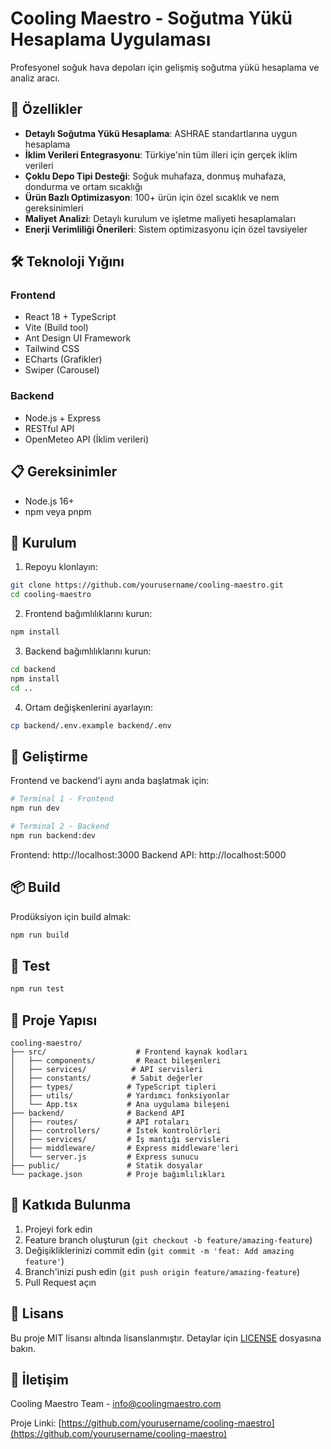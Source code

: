 # Cooling Maestro - Soğutma Yükü Hesaplama Uygulaması

Profesyonel soğuk hava depoları için gelişmiş soğutma yükü hesaplama ve analiz aracı.

## 🚀 Özellikler

- **Detaylı Soğutma Yükü Hesaplama**: ASHRAE standartlarına uygun hesaplama
- **İklim Verileri Entegrasyonu**: Türkiye'nin tüm illeri için gerçek iklim verileri
- **Çoklu Depo Tipi Desteği**: Soğuk muhafaza, donmuş muhafaza, dondurma ve ortam sıcaklığı
- **Ürün Bazlı Optimizasyon**: 100+ ürün için özel sıcaklık ve nem gereksinimleri
- **Maliyet Analizi**: Detaylı kurulum ve işletme maliyeti hesaplamaları
- **Enerji Verimliliği Önerileri**: Sistem optimizasyonu için özel tavsiyeler

## 🛠️ Teknoloji Yığını

### Frontend
- React 18 + TypeScript
- Vite (Build tool)
- Ant Design UI Framework
- Tailwind CSS
- ECharts (Grafikler)
- Swiper (Carousel)

### Backend
- Node.js + Express
- RESTful API
- OpenMeteo API (İklim verileri)

## 📋 Gereksinimler

- Node.js 16+
- npm veya pnpm

## 🔧 Kurulum

1. Repoyu klonlayın:
```bash
git clone https://github.com/yourusername/cooling-maestro.git
cd cooling-maestro
```

2. Frontend bağımlılıklarını kurun:
```bash
npm install
```

3. Backend bağımlılıklarını kurun:
```bash
cd backend
npm install
cd ..
```

4. Ortam değişkenlerini ayarlayın:
```bash
cp backend/.env.example backend/.env
```

## 🚀 Geliştirme

Frontend ve backend'i aynı anda başlatmak için:

```bash
# Terminal 1 - Frontend
npm run dev

# Terminal 2 - Backend
npm run backend:dev
```

Frontend: http://localhost:3000
Backend API: http://localhost:5000

## 📦 Build

Prodüksiyon için build almak:

```bash
npm run build
```

## 🧪 Test

```bash
npm run test
```

## 📁 Proje Yapısı

```
cooling-maestro/
├── src/                    # Frontend kaynak kodları
│   ├── components/         # React bileşenleri
│   ├── services/          # API servisleri
│   ├── constants/         # Sabit değerler
│   ├── types/            # TypeScript tipleri
│   ├── utils/            # Yardımcı fonksiyonlar
│   └── App.tsx           # Ana uygulama bileşeni
├── backend/              # Backend API
│   ├── routes/           # API rotaları
│   ├── controllers/      # İstek kontrolörleri
│   ├── services/         # İş mantığı servisleri
│   ├── middleware/       # Express middleware'leri
│   └── server.js         # Express sunucu
├── public/               # Statik dosyalar
└── package.json          # Proje bağımlılıkları
```

## 🤝 Katkıda Bulunma

1. Projeyi fork edin
2. Feature branch oluşturun (`git checkout -b feature/amazing-feature`)
3. Değişikliklerinizi commit edin (`git commit -m 'feat: Add amazing feature'`)
4. Branch'inizi push edin (`git push origin feature/amazing-feature`)
5. Pull Request açın

## 📝 Lisans

Bu proje MIT lisansı altında lisanslanmıştır. Detaylar için [LICENSE](LICENSE) dosyasına bakın.

## 📧 İletişim

Cooling Maestro Team - info@coolingmaestro.com

Proje Linki: [https://github.com/yourusername/cooling-maestro](https://github.com/yourusername/cooling-maestro)